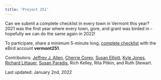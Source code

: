 ```yaml
---
title: 'Project 251'
---
```


Can we submit a complete checklist in every town in Vermont this year? 2021 was the first year where every town, gore, and grant was birded in - hopefully we can do the same again in 2022!

To participate, share a minimum 5-minute long, [complete checklist](https://support.ebird.org/en/support/solutions/articles/48000967748) with the eBird account **vermont251**.

Contributors:
[Jeffrey J. Allen](https://ebird.org/vt/profile/Mjc3MjE/world),
[Cherrie Corey](https://ebird.org/profile/MTQ3Mjg2/US-VT-025),
[Susan Elliott](https://ebird.org/profile/MjQzNw/US-VT-021),
[Kyle Jones](https://ebird.org/vt/profile/MTM5Nzgz/world),
[Richard Littauer](https://ebird.org/vt/profile/Mjg0MTUx/US-VT),
[Susan Paradis](https://ebird.org/profile/MTEwMDU3Mw/world),
Rich Kelley,
Rita Pitkin,
and Ruth Stewart.

Last updated:
January 2nd, 2022
